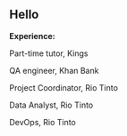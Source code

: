## Hello

<!--
**anuushka/anuushka** is a ✨ _special_ ✨ repository because its `README.md` (this file) appears on your GitHub profile.
-->
**Experience:**

Part-time tutor, Kings

QA engineer, Khan Bank

Project Coordinator, Rio Tinto

Data Analyst, Rio Tinto

DevOps, Rio Tinto
